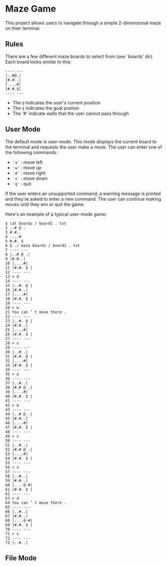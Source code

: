 # Maze Game
This project allows users to navigate through a simple 2-dimensional maze on their terminal.

## Rules
There are a few different maze boards to select from (see `boards' dir). Each board looks similar to this:
```
---- ---
|..#@.|
|#.#..|
|....#|
|#.#.$|
---- ---
```
* The `@` indicates the user's current position
* The `$` indicates the goal postion
* The '#' indicate walls that the user cannot pass through

## User Mode
The default mode is user-mode. This mode displays the current board to the terminal and requests the user make a move. The user can enter one of the following commands: 
* `'a'` : move left
* `'w'` : move up
* `'d'` : move right
* `'s'` : move down
* `'q'` : quit

If the user enters an unsupported command, a warning message is printed and they're asked to enter a new command.
The user can continue making moves until they win or quit the game. 

Here's an example of a typical user-mode game:
```
$ cat boards / board1 . txt
2 ..# @ .
3 #.#..
4 ....#
5 #.#. $
6 $ ./ maze boards / board1 . txt
7 ---- ---
8 |..# @ .|
9 |#.#..|
10 |....#|
11 |#.#. $ |
12 ---- ---
13 > d
14 ---- ---
15 |..#. @ |
16 |#.#..|
17 |....#|
18 |#.#. $ |
19 ---- ---
20 > w
21 You can ’ t move there .
22 ---- ---
23 |..#. @ |
24 |#.#..|
25 |....#|
26 |#.#. $ |
27 ---- ---
28 > s
29 ---- ---
30 |..#..|
31 |#.#. @ |
32 |....#|
33 |#.#. $ |
34 ---- ---
35 > a
36 ---- ---
37 |..#..|
38 |#.# @ .|
39 |....#|
40 |#.#. $ |
41 ---- ---
42 > w
43 ---- ---
44 |..# @ .|
45 |#.#..|
46 |....#|
47 |#.#. $ |
48 ---- ---
49 > s
50 ---- ---
51 |..#..|
52 |#.# @ .|
53 |....#|
54 |#.#. $ |
55 ---- ---
56 > s
57 ---- ---
58 |..#..|
59 |#.#..|
60 |... @ #|
61 |#.#. $ |
62 ---- ---
63 > d
64 You can ’ t move there .
65 ---- ---
66 |..#..|
67 |#.#..|
68 |... @ #|
69 |#.#. $ |
70 ---- ---
71 > s
72 ---- ---
73 |..#..|
```

## File Mode
